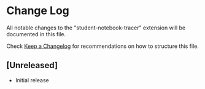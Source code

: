 # Change Log

All notable changes to the "student-notebook-tracer" extension will be documented in this file.

Check [Keep a Changelog](http://keepachangelog.com/) for recommendations on how to structure this file.

## [Unreleased]

- Initial release